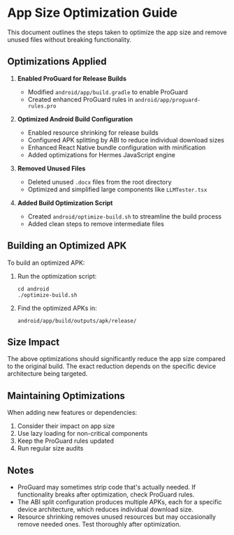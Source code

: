 # App Size Optimization Guide

This document outlines the steps taken to optimize the app size and remove unused files without breaking functionality.

## Optimizations Applied

1. **Enabled ProGuard for Release Builds**

   - Modified `android/app/build.gradle` to enable ProGuard
   - Created enhanced ProGuard rules in `android/app/proguard-rules.pro`

2. **Optimized Android Build Configuration**

   - Enabled resource shrinking for release builds
   - Configured APK splitting by ABI to reduce individual download sizes
   - Enhanced React Native bundle configuration with minification
   - Added optimizations for Hermes JavaScript engine

3. **Removed Unused Files**

   - Deleted unused `.docx` files from the root directory
   - Optimized and simplified large components like `LLMTester.tsx`

4. **Added Build Optimization Script**
   - Created `android/optimize-build.sh` to streamline the build process
   - Added clean steps to remove intermediate files

## Building an Optimized APK

To build an optimized APK:

1. Run the optimization script:

   ```
   cd android
   ./optimize-build.sh
   ```

2. Find the optimized APKs in:
   ```
   android/app/build/outputs/apk/release/
   ```

## Size Impact

The above optimizations should significantly reduce the app size compared to the original build. The exact reduction depends on the specific device architecture being targeted.

## Maintaining Optimizations

When adding new features or dependencies:

1. Consider their impact on app size
2. Use lazy loading for non-critical components
3. Keep the ProGuard rules updated
4. Run regular size audits

## Notes

- ProGuard may sometimes strip code that's actually needed. If functionality breaks after optimization, check ProGuard rules.
- The ABI split configuration produces multiple APKs, each for a specific device architecture, which reduces individual download size.
- Resource shrinking removes unused resources but may occasionally remove needed ones. Test thoroughly after optimization.
